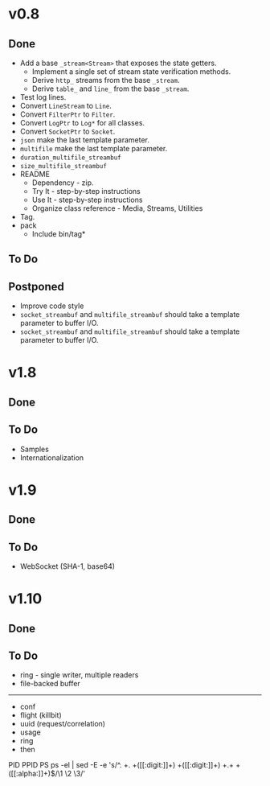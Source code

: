 # v0.8
## Done
- Add a base `_stream<Stream>` that exposes the state getters.
  - Implement a single set of stream state verification methods.
  - Derive `http_` streams from the base `_stream`.
  - Derive `table_` and `line_` from the base `_stream`.
- Test log lines.
- Convert `LineStream` to `Line`.
- Convert `FilterPtr` to `Filter`. 
- Convert `LogPtr` to `Log*` for all classes.
- Convert `SocketPtr` to `Socket`.
- `json` make <Log> the last template parameter.
- `multifile` make <Log> the last template parameter.
- `duration_multifile_streambuf`
- `size_multifile_streambuf`
- README
  - Dependency - zip. 
  - Try It - step-by-step instructions
  - Use It - step-by-step instructions
  - Organize class reference - Media, Streams, Utilities
- Tag.
- pack
  - Include bin/tag*

## To Do

## Postponed
- Improve code style
- `socket_streambuf` and `multifile_streambuf` should take a <Size> template parameter to buffer I/O.
- `socket_streambuf` and `multifile_streambuf` should take a <Size> template parameter to buffer I/O.

# v1.8
## Done
## To Do
- Samples
- Internationalization

# v1.9
## Done
## To Do
- WebSocket (SHA-1, base64)

# v1.10
## Done
## To Do
- ring - single writer, multiple readers
- file-backed buffer

---

- conf
- flight (killbit)
- uuid (request/correlation)
- usage
- ring
- then


PID PPID PS
ps -el | sed -E -e 's/^. +. +([[:digit:]]+) +([[:digit:]]+) +.+ +([[:alpha:]]+)$/\1 \2 \3/'